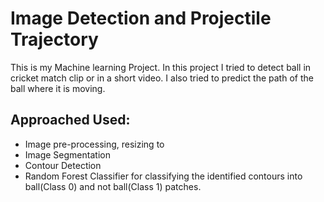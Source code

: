 # Image Detection and Projectile Trajectory
This is my Machine learning Project. In this project I tried to detect ball in cricket match clip or in a short video. I also tried to predict the path of the ball where it is moving.

## Approached Used:
* Image pre-processing, resizing to 
* Image Segmentation
* Contour Detection
* Random Forest Classifier for classifying the identified contours into ball(Class 0) and not ball(Class 1) patches.
